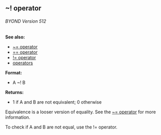 ## \~! operator 
###### BYOND Version 512
**See also:**
*   [\~= operator](/ref/operator/~=.md) 
*   [== operator](/ref/operator/==.md) 
*   [!= operator](/ref/operator/!=.md) 
*   [operators](/ref/operator.md) 
<!-- -->
**Format:**
*   A \~! B
<!-- -->
**Returns:**
*   1 if A and B are not equivalent; 0 otherwise


Equivalence is a looser version of equality. See the [\~=
operator](/ref/operator/~=.md) for more information. 

To check if A
and B are not equal, use the != operator.